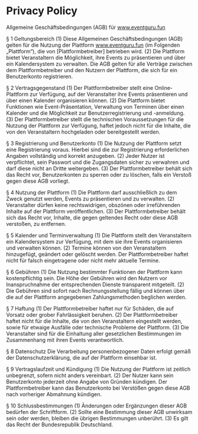 # Privacy Policy

<!--Erster Entwurf-->

Allgemeine Geschäftsbedingungen (AGB) für www.eventguru.fun

§ 1 Geltungsbereich
(1) Diese Allgemeinen Geschäftsbedingungen (AGB) gelten für die Nutzung der Plattform www.eventguru.fun (im Folgenden „Plattform“), die von [Plattformbetreiber] betrieben wird.
(2) Die Plattform bietet Veranstaltern die Möglichkeit, ihre Events zu präsentieren und über ein Kalendersystem zu verwalten. Die AGB gelten für alle Verträge zwischen dem Plattformbetreiber und den Nutzern der Plattform, die sich für ein Benutzerkonto registrieren.

§ 2 Vertragsgegenstand
(1) Der Plattformbetreiber stellt eine Online-Plattform zur Verfügung, auf der Veranstalter ihre Events präsentieren und über einen Kalender organisieren können.
(2) Die Plattform bietet Funktionen wie Event-Präsentation, Verwaltung von Terminen über einen Kalender und die Möglichkeit zur Benutzerregistrierung und -anmeldung.
(3) Der Plattformbetreiber stellt die technischen Voraussetzungen für die Nutzung der Plattform zur Verfügung, haftet jedoch nicht für die Inhalte, die von den Veranstaltern hochgeladen oder bereitgestellt werden.

§ 3 Registrierung und Benutzerkonto
(1) Die Nutzung der Plattform setzt eine Registrierung voraus. Hierbei sind die zur Registrierung erforderlichen Angaben vollständig und korrekt anzugeben.
(2) Jeder Nutzer ist verpflichtet, sein Passwort und die Zugangsdaten sicher zu verwahren und darf diese nicht an Dritte weitergeben.
(3) Der Plattformbetreiber behält sich das Recht vor, Benutzerkonten zu sperren oder zu löschen, falls ein Verstoß gegen diese AGB vorliegt.

§ 4 Nutzung der Plattform
(1) Die Plattform darf ausschließlich zu dem Zweck genutzt werden, Events zu präsentieren und zu verwalten.
(2) Veranstalter dürfen keine rechtswidrigen, obszönen oder irreführenden Inhalte auf der Plattform veröffentlichen.
(3) Der Plattformbetreiber behält sich das Recht vor, Inhalte, die gegen geltendes Recht oder diese AGB verstoßen, zu entfernen.

§ 5 Kalender und Terminverwaltung
(1) Die Plattform stellt den Veranstaltern ein Kalendersystem zur Verfügung, mit dem sie ihre Events organisieren und verwalten können.
(2) Termine können von den Veranstaltern hinzugefügt, geändert oder gelöscht werden. Der Plattformbetreiber haftet nicht für falsch eingetragene oder nicht mehr aktuelle Termine.

§ 6 Gebühren
(1) Die Nutzung bestimmter Funktionen der Plattform kann kostenpflichtig sein. Die Höhe der Gebühren wird den Nutzern vor Inanspruchnahme der entsprechenden Dienste transparent mitgeteilt.
(2) Die Gebühren sind sofort nach Rechnungsstellung fällig und können über die auf der Plattform angegebenen Zahlungsmethoden beglichen werden.

§ 7 Haftung
(1) Der Plattformbetreiber haftet nur für Schäden, die auf Vorsatz oder grober Fahrlässigkeit beruhen.
(2) Der Plattformbetreiber haftet nicht für die Inhalte, die von den Veranstaltern eingestellt werden, sowie für etwaige Ausfälle oder technische Probleme der Plattform.
(3) Die Veranstalter sind für die Einhaltung aller gesetzlichen Bestimmungen im Zusammenhang mit ihren Events verantwortlich.

§ 8 Datenschutz
Die Verarbeitung personenbezogener Daten erfolgt gemäß der Datenschutzerklärung, die auf der Plattform einsehbar ist.

§ 9 Vertragslaufzeit und Kündigung
(1) Die Nutzung der Plattform ist zeitlich unbegrenzt, sofern nicht anders vereinbart.
(2) Der Nutzer kann sein Benutzerkonto jederzeit ohne Angabe von Gründen kündigen. Der Plattformbetreiber kann das Benutzerkonto bei Verstößen gegen diese AGB nach vorheriger Abmahnung kündigen.

§ 10 Schlussbestimmungen
(1) Änderungen oder Ergänzungen dieser AGB bedürfen der Schriftform.
(2) Sollte eine Bestimmung dieser AGB unwirksam sein oder werden, bleiben die übrigen Bestimmungen unberührt.
(3) Es gilt das Recht der Bundesrepublik Deutschland.
